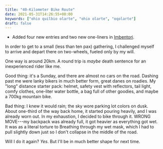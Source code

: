 ```yaml
---
title: "40-Kilometer Bike Route"
date: 2021-05-31T14:26:55+08:00
keywords: ["ohio quilbio olarte", "ohio olarte", "oqolarte"]
draft: false
---
```

- Added four new entries and two new one-liners in [Imbentori](/imbentori).

In order to get to a small (less than ten pax) gathering,
I challenged myself to arrive and depart there on two-wheels,
fueled only by my will.

One way is around 20km.
A round trip is *maybe* death sentence for an inexperienced rider like me.

Good thing: it's a Sunday, and there are almost no cars on the road.
Dashing past me were lanky bikers in much better form,
great danes on roadies.
My "long" distance starter pack:
helmet, safety vest with reflectors, tail light, comfy clothes, one-liter water bottle, a bag full of other goodies, and maybe a 700kg mountain bike.

Bad thing:
I knew it would rain; the sky wore parking lot colors on dusk.
About one-third of the way back home,
it started pouring heavily, and I was already worn out.
In my exhaustion,
I decided to bike through it.
WRONG MOVE---my backpack was already full,
it got heavier as everything got wet.
It was as a literal torture to Breathing through my wet mask,
which I had to pull slightly down just so I don't collapse in the
middle of the road.

Will I do it again?
*Yes*.
But I'll be in much better shape for next time.
